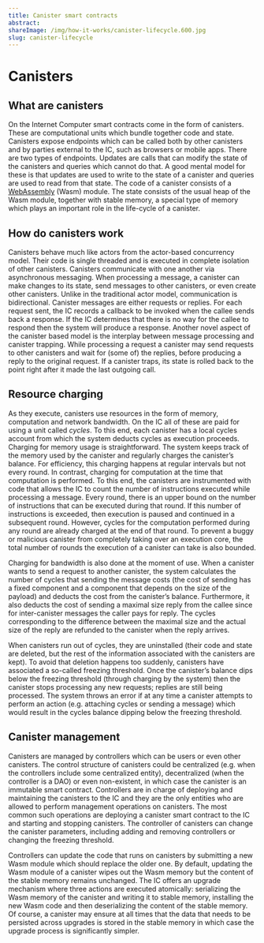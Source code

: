 ```yaml
---
title: Canister smart contracts
abstract: 
shareImage: /img/how-it-works/canister-lifecycle.600.jpg
slug: canister-lifecycle
---
```


# Canisters

## What are canisters
On the Internet Computer smart contracts come in the form of canisters.  These are computational units which bundle together code and state. Canisters expose endpoints which can be called both by other canisters and by parties external to the IC, such as browsers or mobile apps.  There are two types of endpoints. Updates are calls that can modify the state of the canisters and queries which cannot do that. A good mental model for these is that updates are used to write to the state of a canister and queries are used to read from that state.
The code of a canister consists of a [WebAssembly](https://webassembly.org/) (Wasm) module. The state consists of the usual heap of the Wasm module, together with stable memory, a special type of memory which plays an important role in the life-cycle of a canister.

## How do canisters work

Canisters behave much like actors from the actor-based concurrency model.  Their code is single threaded and is executed in complete isolation of other canisters. Canisters communicate with one another via asynchronous messaging.  When processing a message, a canister can make changes to its state, send messages to other canisters, or even create other canisters. Unlike in the traditional actor model, communication is bidirectional. Canister messages are either requests or replies. For each request sent, the IC records a callback to be invoked when the callee sends back a response.  If the IC determines that there is no way for the callee to respond then the system will produce a response.
Another novel aspect of the canister based model is the interplay between message processing and canister trapping.  While processing a request a canister may send requests to other canisters and wait for (some of) the replies, before producing a reply to the original request.
If a canister traps, its state is rolled back to the point right after it made the last outgoing call.


## Resource charging
As they execute, canisters use resources in the form of memory, computation and network bandwidth.  On the IC all of these are paid for using a unit called *cycles*. To this end, each canister has a local cycles account from which the system deducts cycles as execution proceeds. Charging for memory usage is straightforward.  The system keeps track of the memory used by the canister and regularly charges the canister’s balance.  For efficiency, this charging happens at regular intervals but not every round. In contrast, charging for computation at the time that computation is performed. To this end, the canisters are instrumented with code that allows the IC to count the number of instructions executed while processing a message. Every round, there is an upper bound on the number of instructions that can be executed during that round.  If this number of instructions is exceeded, then execution is paused and continued in a subsequent round. However,  cycles for the computation performed during any round are already charged at the end of that round. To prevent a buggy or malicious canister from completely taking over an execution core, the total number of rounds the execution of a canister can take is also bounded.

Charging for bandwidth is also done at the moment of use.  When a canister wants to send a request to another canister, the system calculates the number of cycles that sending the message costs (the cost of sending has a fixed component and a component that depends on the size of the payload) and deducts the cost from the canister’s balance.
Furthermore, it also deducts the cost of sending a maximal size reply from the callee since for inter-canister messages the caller pays for reply.  The cycles corresponding to the difference between the maximal size and the actual size of the reply are refunded to the canister when the reply arrives.

When canisters run out of cycles, they are uninstalled (their code and state are deleted, but the rest of the information associated with the canisters are kept).  To avoid that deletion happens too suddenly, canisters have associated a so-called freezing threshold.  Once the canister’s balance dips below the freezing threshold (through charging by the system) then the canister stops processing any new requests; replies are still being processed. The system throws an error if at any time a canister attempts to perform an action (e.g. attaching cycles or sending a message) which would result in the cycles balance dipping below the freezing threshold.



## Canister management

Canisters are managed by controllers which can be users or even other canisters.
The control structure of canisters could be centralized (e.g. when the controllers include some centralized entity), decentralized (when the controller is a DAO) or even non-existent, in which case the canister is an immutable smart contract.
Controllers are in charge of deploying and maintaining the canisters to the IC and they are the only entities who are allowed to perform management operations on canisters.
The most common such operations are deploying a canister smart contract to the IC and  starting and stopping canisters. The controller of canisters can change the canister parameters, including adding and removing controllers or changing the freezing threshold.


Controllers can update the code that runs on canisters by submitting a new Wasm module which should replace the older one.  By default, updating the Wasm module of a canister wipes out the Wasm memory but the content of the stable memory remains unchanged. The IC offers an upgrade mechanism where three actions are executed atomically: serializing the Wasm memory of the canister and writing it to stable memory, installing the new Wasm code and then deserializing the content of the stable memory.
Of course, a canister may ensure at all times that the data that needs to be persisted across upgrades is stored in the stable memory in which case the upgrade process is significantly simpler. 

